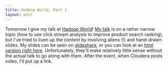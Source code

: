 ```yaml
---
title: Hadoop World, Part 2
layout: post
---
```


Tomorrow I give my talk at [Hadoop World](http://www.hadoopworld.com)! [My talk](http://www.hadoopworld.com/session/data-mining-for-product-search-ranking/) is on a rather narrow topic (how to use click stream analysis to improve product search ranking), but I've tried to liven up the content by involving aliens (!) and hand-drawn slides.  My slides can be seen on [slideshare](http://www.slideshare.net/abeppu/data-mining-forproductsearch), or you can look at an [html version right here](/slides/hw2011-talk.html). Unfortunately, they'll make relatively little sense without the actual talk to go along with them. After the event, when Cloudera posts video, I'll put up a link. 